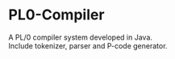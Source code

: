 # PL0-Compiler

A PL/0 compiler system developed in Java. <br/>
Include tokenizer, parser and P-code generator.<br/>

